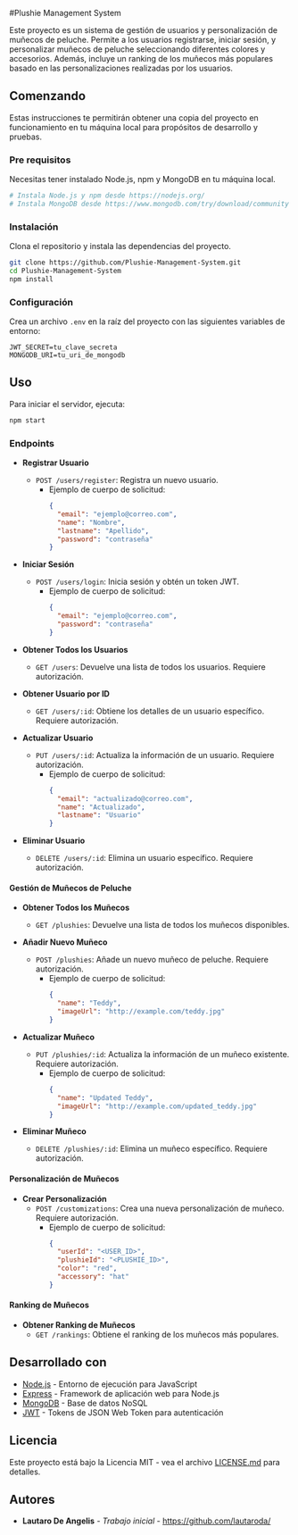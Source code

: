 #Plushie Management System

Este proyecto es un sistema de gestión de usuarios y personalización de muñecos de peluche. Permite a los usuarios registrarse, iniciar sesión, y personalizar muñecos de peluche seleccionando diferentes colores y accesorios. Además, incluye un ranking de los muñecos más populares basado en las personalizaciones realizadas por los usuarios.

## Comenzando

Estas instrucciones te permitirán obtener una copia del proyecto en funcionamiento en tu máquina local para propósitos de desarrollo y pruebas.

### Pre requisitos

Necesitas tener instalado Node.js, npm y MongoDB en tu máquina local. 

```bash
# Instala Node.js y npm desde https://nodejs.org/
# Instala MongoDB desde https://www.mongodb.com/try/download/community
```

### Instalación

Clona el repositorio y instala las dependencias del proyecto.

```bash
git clone https://github.com/Plushie-Management-System.git
cd Plushie-Management-System
npm install
```

### Configuración

Crea un archivo `.env` en la raíz del proyecto con las siguientes variables de entorno:

```plaintext
JWT_SECRET=tu_clave_secreta
MONGODB_URI=tu_uri_de_mongodb
```

## Uso

Para iniciar el servidor, ejecuta:

```bash
npm start
```

### Endpoints

- **Registrar Usuario**
  - `POST /users/register`: Registra un nuevo usuario.
    - Ejemplo de cuerpo de solicitud:
      ```json
      {
        "email": "ejemplo@correo.com",
        "name": "Nombre",
        "lastname": "Apellido",
        "password": "contraseña"
      }
      ```

- **Iniciar Sesión**
  - `POST /users/login`: Inicia sesión y obtén un token JWT.
    - Ejemplo de cuerpo de solicitud:
      ```json
      {
        "email": "ejemplo@correo.com",
        "password": "contraseña"
      }
      ```

- **Obtener Todos los Usuarios**
  - `GET /users`: Devuelve una lista de todos los usuarios. Requiere autorización.
  
- **Obtener Usuario por ID**
  - `GET /users/:id`: Obtiene los detalles de un usuario específico. Requiere autorización.
  
- **Actualizar Usuario**
  - `PUT /users/:id`: Actualiza la información de un usuario. Requiere autorización.
    - Ejemplo de cuerpo de solicitud:
      ```json
      {
        "email": "actualizado@correo.com",
        "name": "Actualizado",
        "lastname": "Usuario"
      }
      ```

- **Eliminar Usuario**
  - `DELETE /users/:id`: Elimina un usuario específico. Requiere autorización.

#### Gestión de Muñecos de Peluche

- **Obtener Todos los Muñecos**
  - `GET /plushies`: Devuelve una lista de todos los muñecos disponibles.

- **Añadir Nuevo Muñeco**
  - `POST /plushies`: Añade un nuevo muñeco de peluche. Requiere autorización.
    - Ejemplo de cuerpo de solicitud:
      ```json
      {
        "name": "Teddy",
        "imageUrl": "http://example.com/teddy.jpg"
      }
      ```

- **Actualizar Muñeco**
  - `PUT /plushies/:id`: Actualiza la información de un muñeco existente. Requiere autorización.
    - Ejemplo de cuerpo de solicitud:
      ```json
      {
        "name": "Updated Teddy",
        "imageUrl": "http://example.com/updated_teddy.jpg"
      }
      ```

- **Eliminar Muñeco**
  - `DELETE /plushies/:id`: Elimina un muñeco específico. Requiere autorización.

#### Personalización de Muñecos

- **Crear Personalización**
  - `POST /customizations`: Crea una nueva personalización de muñeco. Requiere autorización.
    - Ejemplo de cuerpo de solicitud:
      ```json
      {
        "userId": "<USER_ID>",
        "plushieId": "<PLUSHIE_ID>",
        "color": "red",
        "accessory": "hat"
      }
      ```

#### Ranking de Muñecos

- **Obtener Ranking de Muñecos**
  - `GET /rankings`: Obtiene el ranking de los muñecos más populares.

## Desarrollado con

- [Node.js](https://nodejs.org/) - Entorno de ejecución para JavaScript
- [Express](https://expressjs.com/) - Framework de aplicación web para Node.js
- [MongoDB](https://www.mongodb.com/) - Base de datos NoSQL
- [JWT](https://jwt.io/) - Tokens de JSON Web Token para autenticación

## Licencia

Este proyecto está bajo la Licencia MIT - vea el archivo [LICENSE.md](LICENSE.md) para detalles.

## Autores

- **Lautaro De Angelis** - *Trabajo inicial* - https://github.com/lautaroda/


```